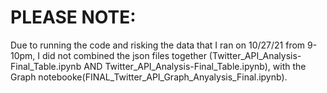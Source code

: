 <h1> PLEASE NOTE: </h1>

Due to running the code and risking the data that I ran on 10/27/21 from 9-10pm, I did not combined the json files together (Twitter_API_Analysis-Final_Table.ipynb AND Twitter_API_Analysis-Final_Table.ipynb), with the Graph notebooke(FINAL_Twitter_API_Graph_Anyalysis_Final.ipynb).
